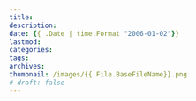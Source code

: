 ```yaml
---
title: 
description: 
date: {{ .Date | time.Format "2006-01-02"}}
lastmod: 
categories: 
tags: 
archives: 
thumbnail: /images/{{.File.BaseFileName}}.png
# draft: false
---
```


